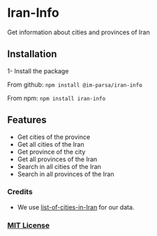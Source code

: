 # Iran-Info
Get information about cities and provinces of Iran

## Installation
1- Install the package

From github:
`npm install @im-parsa/iran-info`

From npm:
`npm install iran-info`

## Features
- Get cities of the province
- Get all cities of the Iran
- Get province of the city
- Get all provinces of the Iran
- Search in all cities of the Iran
- Search in all provinces of the Iran

### Credits
- We use [list-of-cities-in-Iran](https://github.com/sajaddp/list-of-cities-in-Iran) for our data.

### [MIT License](https://github.com/EhsanFox/MediaStreamer/blob/main/LICENSE)
